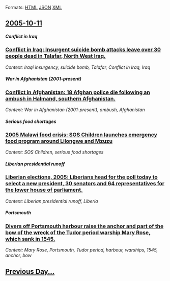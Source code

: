 
Formats: [HTML](2005/10/11/index.html)  [JSON](2005/10/11/index.json)  [XML](2005/10/11/index.xml)  

## [2005-10-11](/news/2005/10/11/index.md)

##### Conflict in Iraq
### [ Conflict in Iraq: Insurgent suicide bomb attacks leave over 30 people dead in Talafar, North West Iraq. ](/news/2005/10/11/conflict-in-iraq-insurgent-suicide-bomb-attacks-leave-over-30-people-dead-in-talafar-north-west-iraq.md)
_Context: Iraqi insurgency, suicide bomb, Talafar, Conflict in Iraq, Iraq_

##### War in Afghanistan (2001-present)
### [ Conflict in Afghanistan: 18 Afghan police die following an ambush in Halmand, southern Afghanistan. ](/news/2005/10/11/conflict-in-afghanistan-18-afghan-police-die-following-an-ambush-in-halmand-southern-afghanistan.md)
_Context: War in Afghanistan (2001-present), ambush, Afghanistan_

##### Serious food shortages
### [ 2005 Malawi food crisis: SOS Children launches emergency food program around Lilongwe and Mzuzu ](/news/2005/10/11/2005-malawi-food-crisis-sos-children-launches-emergency-food-program-around-lilongwe-and-mzuzu.md)
_Context: SOS Children, serious food shortages_

##### Liberian presidential runoff
### [ Liberian elections, 2005: Liberians head for the poll today to select a new president, 30 senators and 64 representatives for the lower house of parliament. ](/news/2005/10/11/liberian-elections-2005-liberians-head-for-the-poll-today-to-select-a-new-president-30-senators-and-64-representatives-for-the-lower-hou.md)
_Context: Liberian presidential runoff, Liberia_

##### Portsmouth
### [ Divers off Portsmouth harbour raise the anchor and part of the bow of the wreck of the Tudor period warship Mary Rose, which sank in 1545. ](/news/2005/10/11/divers-off-portsmouth-harbour-raise-the-anchor-and-part-of-the-bow-of-the-wreck-of-the-tudor-period-warship-mary-rose-which-sank-in-1545.md)
_Context: Mary Rose, Portsmouth, Tudor period, harbour, warships, 1545, anchor, bow_

## [Previous Day...](/news/2005/10/10/index.md)

